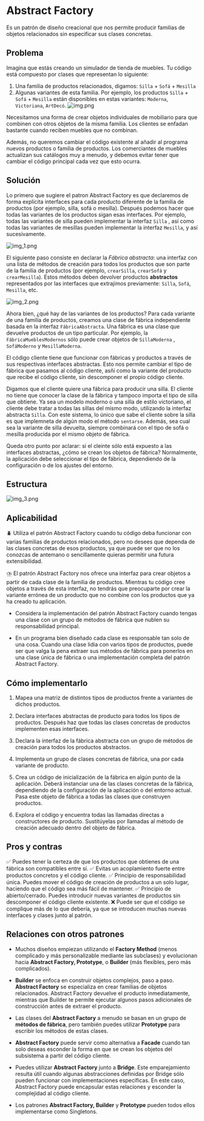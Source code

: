 # Abstract Factory

Es un patrón de diseño creacional que nos permite producir familias de objetos relacionados sin especificar sus clases
concretas.

## Problema

Imagina que estás creando un simulador de tienda de muebles. Tu código está compuesto por clases que representan lo
siguiente:

1. Una familia de productos relacionados, digamos: `Silla` + `Sofá` + `Mesilla`
2. Algunas variantes de esta familia. Por ejemplo, los productos `Silla` + `Sofá` + `Mesilla` están disponibles en estas
   variantes: `Moderna`, `Victoriana`, `ArtDecó`.
   ![img.png](assets/img.png)

Necesitamos una forma de crear objetos individuales de mobiliario para que combinen con otros objetos de la misma
familia. Los clientes se enfadan bastante cuando reciben muebles que no combinan.

Además, no queremos cambiar el código existente al añadir al programa nuevos productos o familia de productos. Los
comerciantes de muebles actualizan sus catálogos muy a menudo, y debemos evitar tener que cambiar el código principal
cada vez que esto ocurra.

## Solución

Lo primero que sugiere el patron Abstract Factory es que declaremos de forma explícita interfaces para cada producto
diferente de la familia de productos (por ejemplo, silla, sofá o mesilla). Después podemos hacer que todas las variantes
de los productos sigan esas interfaces. Por ejemplo, todas las variantes de silla pueden implementar la interfaz `Silla`
, así como todas las variantes de mesillas pueden implementar la interfaz `Mesilla`, y así sucesivamente.

![img_1.png](assets/img_1.png)

El siguiente paso consiste en declarar la *Fábrica abstracta*: una interfaz con una lista de métodos de creación para
todos los productos que son parte de la familia de productos (por ejemplo, `crearSilla`, `crearSofá` y `crearMesilla`).
Estos métodos deben devolver productos **abstractos** representados por las interfaces que extrajimos
previamente: `Silla`, `Sofá`, `Mesilla`, etc.

![img_2.png](assets/img_2.png)

Ahora bien, ¿qué hay de las variantes de los productos? Para cada variante de una familia de productos, creamos una
clase de fábrica independiente basada en la interfaz `FábricaAbstracta`. Una fábrica es una clase que devuelve productos
de un tipo particular. Por ejemplo, la `FábricaMueblesModernos` sólo puede crear objetos de `SillaModerna`
, `SofáModerno` y `MesillaModerna`.

El código cliente tiene que funcionar con fábricas y productos a través de sus respectivas interfaces abstractas. Esto
nos permite cambiar el tipo de fábrica que pasamos al código cliente, asñi como la variante del producto que recibe el
código cliente, sin descomponer el propio código cliente.

Digamos que el cliente quiere una fábrica para producir una silla. El cliente no tiene que conocer la clase de la
fábrica y tampoco importa el tipo de silla que obtiene. Ya sea un modelo moderno o una silla de estilo victoriano, el
cliente debe tratar a todas las sillas del mismo modo, utilizando la interfaz abstracta `Silla`. Con este sistema, lo
único que sabe el cliente sobre la silla es que implemneta de algún modo el método `sentarse`. Además, sea cual sea la
variante de silla devuelta, siempre combinará con el tipo de sofá o mesilla producida por el mismo objeto de fábrica.

Queda otro punto por aclarar: si el cleinte sólo está expuesto a las interfaces abstractas, ¿cómo se crean los objetos
de fábrica?
Normalmente, la aplicación debe seleccionar el tipo de fábrica, dependiendo de la configuración o de los ajustes del
entorno.

## Estructura

![img_3.png](assets/img_3.png)

## Aplicabilidad

🪲 Utiliza el patrón Abstract Factory cuando tu código deba funcionar con varias familias de productos relacionados, pero
no desees que dependa de las clases concretas de esos productos, ya que puede ser que no los conozcas de antemano o
sencillamente quieras permitir una futura extensibilidad.

⛈️ El patrón Abstract Factory nos ofrece una interfaz para crear objetos a partir de cada clase de la familia de
productos.
Mientras tu código cree objetos a través de esta interfaz, no tendrás que preocuparte por crear la variante errónea de
un producto que no combine con los productos que ya ha creado tu aplicación.

- Considera la implementación del patrón Abstract Factory cuando tengas una clase con un grupo de métodos de fábrica que
  nublen su responsabilidad principal.

- En un programa bien diseñado cada clase es responsable tan solo de una cosa. Cuando una clase lidia con varios tipos
  de
  productos, puede ser que valga la pena extraer sus métodos de fábrica para ponerlos en una clase única de fábrica o
  una
  implementación completa del patrón Abstract Factory.

## Cómo implementarlo

1. Mapea una matriz de distintos tipos de productos frente a variantes de dichos productos.

2. Declara interfaces abstractas de producto para todos los tipos de productos. Después haz que todas las clases
   concretas
   de productos implementen esas interfaces.

3. Declara la interfaz de la fábrica abstracta con un grupo de métodos de creación para todos los productos abstractos.

4. Implementa un grupo de clases concretas de fábrica, una por cada variante de producto.

5. Crea un código de inicialización de la fábrica en algún punto de la aplicación. Deberá instanciar una de las clases
   concretas de la fábrica, dependiendo de la configuración de la aplicación o del entorno actual. Pasa este objeto de
   fábrica a todas las clases que construyen productos.

6. Explora el código y encuentra todas las llamadas directas a constructores de producto. Sustitúyelas por llamadas al
   método de creación adecuado dentro del objeto de fábrica.

## Pros y contras

✅ Puedes tener la certeza de que los productos que obtienes de una fábrica son compatibles entre sí.
✅ Evitas un acoplamiento fuerte entre productos concretos y el código cliente.
✅ Principio de responsabilidad única. Puedes mover el código de creación de productos a un solo lugar, haciendo que el
código sea más fácil de mantener.
✅ Principio de abierto/cerrado. Puedes introducir nuevas variantes de productos sin descomponer el código cliente
existente.
❌ Puede ser que el código se complique más de lo que debería, ya que se introducen muchas nuevas interfaces y clases
junto
al patrón.

## Relaciones con otros patrones

- Muchos diseños empiezan utilizando el **Factory Method** (menos complicado y más personalizable mediante las
  subclases) y
  evolucionan hacia **Abstract Factory, Prototype**, o **Builder** (más flexibles, pero más complicados).

- **Builder** se enfoca en construir objetos complejos, paso a paso. **Abstract Factory** se especializa en crear
  familias de
  objetos relacionados. Abstract Factory devuelve el producto inmediatamente, mientras que Builder te permite ejecutar
  algunos pasos adicionales de construcción antes de extraer el producto.

- Las clases del **Abstract Factory** a menudo se basan en un grupo de **métodos de fábrica**, pero también puedes
  utilizar
  **Prototype** para escribir los métodos de estas clases.

- **Abstract Factory** puede servir como alternativa a **Facade** cuando tan solo deseas esconder la forma en que se
  crean los
  objetos del subsistema a partir del código cliente.

- Puedes utilizar **Abstract Factory** junto a **Bridge**. Este emparejamiento resulta útil cuando algunas abstracciones
  definidas
  por Bridge sólo pueden funcionar con implementaciones específicas. En este caso, Abstract Factory puede encapsular
  estas
  relaciones y esconder la complejidad al código cliente.

- Los patrones **Abstract Factory, Builder** y **Prototype** pueden todos ellos implementarse como Singletons.
